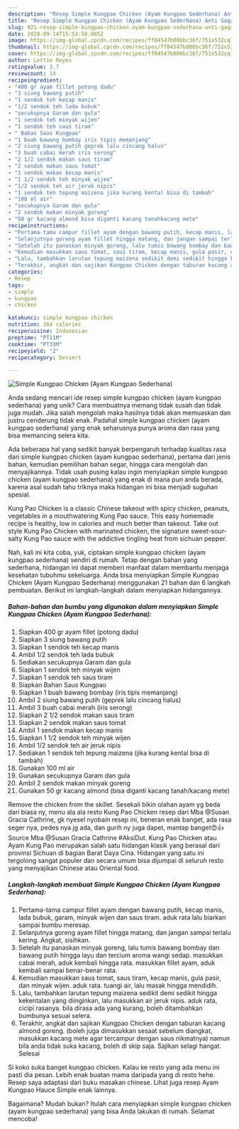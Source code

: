 ```yaml
---
description: "Resep Simple Kungpao Chicken (Ayam Kungpao Sederhana) Anti Gagal"
title: "Resep Simple Kungpao Chicken (Ayam Kungpao Sederhana) Anti Gagal"
slug: 921-resep-simple-kungpao-chicken-ayam-kungpao-sederhana-anti-gagal
date: 2020-09-14T15:53:58.885Z
image: https://img-global.cpcdn.com/recipes/ff04547b006bc36f/751x532cq70/simple-kungpao-chicken-ayam-kungpao-sederhana-foto-resep-utama.jpg
thumbnail: https://img-global.cpcdn.com/recipes/ff04547b006bc36f/751x532cq70/simple-kungpao-chicken-ayam-kungpao-sederhana-foto-resep-utama.jpg
cover: https://img-global.cpcdn.com/recipes/ff04547b006bc36f/751x532cq70/simple-kungpao-chicken-ayam-kungpao-sederhana-foto-resep-utama.jpg
author: Lettie Reyes
ratingvalue: 3.7
reviewcount: 14
recipeingredient:
- "400 gr ayam fillet potong dadu"
- "3 siung bawang putih"
- "1 sendok teh kecap manis"
- "1/2 sendok teh lada bubuk"
- "secukupnya Garam dan gula"
- "1 sendok teh minyak wijen"
- "1 sendok teh saus tiram"
- " Bahan Saus Kungpao"
- "1 buah bawang bombay iris tipis memanjang"
- "2 siung bawang putih geprek lalu cincang halus"
- "3 buah cabai merah iris serong"
- "2 1/2 sendok makan saus tiram"
- "2 sendok makan saus tomat"
- "1 sendok makan kecap manis"
- "1 1/2 sendok teh minyak wijen"
- "1/2 sendok teh air jeruk nipis"
- "1 sendok teh tepung maizena jika kurang kental bisa di tambah"
- "100 ml air"
- "secukupnya Garam dan gula"
- "2 sendok makan minyak goreng"
- "50 gr kacang almond bisa diganti kacang tanahkacang mete"
recipeinstructions:
- "Pertama-tama campur fillet ayam dengan bawang putih, kecap manis, lada bubuk, garam, minyak wijen dan saus tiram. aduk rata lalu biarkan sampai bumbu meresap."
- "Selanjutnya goreng ayam fillet hingga matang, dan jangan sampai terlalu kering. Angkat, sisihkan."
- "Setelah itu panaskan minyak goreng, lalu tumis bawang bombay dan bawang putih hingga layu dan tercium aroma wangi sedap. masukkan cabai merah, aduk kembali hingga rata. masukkan fillet ayam, aduk kembali sampai benar-benar rata."
- "Kemudian masukkan saus tomat, saus tiram, kecap manis, gula pasir, dan minyak wijen. aduk rata. tuangi air, lalu masak hingga mendidih."
- "Lalu, tambahkan larutan tepung maizena sedikit demi sedikit hingga kekentalan yang diinginkan, lalu masukkan air jeruk nipis. aduk rata, cicipi rasanya. bila dirasa ada yang kurang, boleh ditambahkan bumbunya sesuai selera."
- "Terakhir, angkat dan sajikan Kungpao Chicken dengan taburan kacang almond goreng. (boleh juga dimasukkan sesaat sebelum diangkat, masukkan kacang mete agar tercampur dengan saus nikmatnya) namun bila anda tidak suka kacang, boleh di skip saja. Sajikan selagi hangat. Selesai"
categories:
- Resep
tags:
- simple
- kungpao
- chicken

katakunci: simple kungpao chicken 
nutrition: 164 calories
recipecuisine: Indonesian
preptime: "PT11M"
cooktime: "PT33M"
recipeyield: "2"
recipecategory: Dessert

---
```



![Simple Kungpao Chicken (Ayam Kungpao Sederhana)](https://img-global.cpcdn.com/recipes/ff04547b006bc36f/751x532cq70/simple-kungpao-chicken-ayam-kungpao-sederhana-foto-resep-utama.jpg)

Anda sedang mencari ide resep simple kungpao chicken (ayam kungpao sederhana) yang unik? Cara membuatnya memang tidak susah dan tidak juga mudah. Jika salah mengolah maka hasilnya tidak akan memuaskan dan justru cenderung tidak enak. Padahal simple kungpao chicken (ayam kungpao sederhana) yang enak seharusnya punya aroma dan rasa yang bisa memancing selera kita.

Ada beberapa hal yang sedikit banyak berpengaruh terhadap kualitas rasa dari simple kungpao chicken (ayam kungpao sederhana), pertama dari jenis bahan, kemudian pemilihan bahan segar, hingga cara mengolah dan menyajikannya. Tidak usah pusing kalau ingin menyiapkan simple kungpao chicken (ayam kungpao sederhana) yang enak di mana pun anda berada, karena asal sudah tahu triknya maka hidangan ini bisa menjadi suguhan spesial.

Kung Pao Chicken is a classic Chinese takeout with spicy chicken, peanuts, vegetables in a mouthwatering Kung Pao sauce. This easy homemade recipe is healthy, low in calories and much better than takeout. Take out style Kung Pao Chicken with marinated chicken, the signature sweet-sour-salty Kung Pao sauce with the addictive tingling heat from sichuan pepper.


Nah, kali ini kita coba, yuk, ciptakan simple kungpao chicken (ayam kungpao sederhana) sendiri di rumah. Tetap dengan bahan yang sederhana, hidangan ini dapat memberi manfaat dalam membantu menjaga kesehatan tubuhmu sekeluarga. Anda bisa menyiapkan Simple Kungpao Chicken (Ayam Kungpao Sederhana) menggunakan 21 bahan dan 6 langkah pembuatan. Berikut ini langkah-langkah dalam menyiapkan hidangannya.

<!--inarticleads1-->

##### Bahan-bahan dan bumbu yang digunakan dalam menyiapkan Simple Kungpao Chicken (Ayam Kungpao Sederhana):

1. Siapkan 400 gr ayam fillet (potong dadu)
1. Siapkan 3 siung bawang putih
1. Siapkan 1 sendok teh kecap manis
1. Ambil 1/2 sendok teh lada bubuk
1. Sediakan secukupnya Garam dan gula
1. Siapkan 1 sendok teh minyak wijen
1. Siapkan 1 sendok teh saus tiram
1. Siapkan  Bahan Saus Kungpao
1. Siapkan 1 buah bawang bombay (iris tipis memanjang)
1. Ambil 2 siung bawang putih (geprek lalu cincang halus)
1. Ambil 3 buah cabai merah (iris serong)
1. Siapkan 2 1/2 sendok makan saus tiram
1. Siapkan 2 sendok makan saus tomat
1. Ambil 1 sendok makan kecap manis
1. Siapkan 1 1/2 sendok teh minyak wijen
1. Ambil 1/2 sendok teh air jeruk nipis
1. Sediakan 1 sendok teh tepung maizena (jika kurang kental bisa di tambah)
1. Gunakan 100 ml air
1. Gunakan secukupnya Garam dan gula
1. Ambil 2 sendok makan minyak goreng
1. Gunakan 50 gr kacang almond (bisa diganti kacang tanah/kacang mete)


Remove the chicken from the skillet. Sesekali bikin olahan ayam yg beda dari biasa ny, menu ala ala resto Kung Pao Chicken resep dari Mba @Susan Gracia Cathrine, gk nyesel nyobain resep ini, beneran enak banget, ada rasa seger nya, pedes nya jg ada, dan gurih ny juga dapet, mantap banget😍👍 Source Mba @Susan Gracia Cathrine #AksiDut. Kung Pao Chicken atau Ayam Kung Pao merupakan salah satu hidangan klasik yang berasal dari provinsi Sichuan di bagian Barat Daya Cina. Hidangan yang satu ini tergolong sangat populer dan secara umum bisa dijumpai di seluruh resto yang menyajikan Chinese atau Oriental food. 

<!--inarticleads2-->

##### Langkah-langkah membuat Simple Kungpao Chicken (Ayam Kungpao Sederhana):

1. Pertama-tama campur fillet ayam dengan bawang putih, kecap manis, lada bubuk, garam, minyak wijen dan saus tiram. aduk rata lalu biarkan sampai bumbu meresap.
1. Selanjutnya goreng ayam fillet hingga matang, dan jangan sampai terlalu kering. Angkat, sisihkan.
1. Setelah itu panaskan minyak goreng, lalu tumis bawang bombay dan bawang putih hingga layu dan tercium aroma wangi sedap. masukkan cabai merah, aduk kembali hingga rata. masukkan fillet ayam, aduk kembali sampai benar-benar rata.
1. Kemudian masukkan saus tomat, saus tiram, kecap manis, gula pasir, dan minyak wijen. aduk rata. tuangi air, lalu masak hingga mendidih.
1. Lalu, tambahkan larutan tepung maizena sedikit demi sedikit hingga kekentalan yang diinginkan, lalu masukkan air jeruk nipis. aduk rata, cicipi rasanya. bila dirasa ada yang kurang, boleh ditambahkan bumbunya sesuai selera.
1. Terakhir, angkat dan sajikan Kungpao Chicken dengan taburan kacang almond goreng. (boleh juga dimasukkan sesaat sebelum diangkat, masukkan kacang mete agar tercampur dengan saus nikmatnya) namun bila anda tidak suka kacang, boleh di skip saja. Sajikan selagi hangat. Selesai


Si koko suka banget kungpao chicken. Kalau ke resto yang ada menu ini pasti dia pesan. Lebih enak buatan mama daripada yang di resto hehe. Resep saya adaptasi dari buku masakan chinese. Lihat juga resep Ayam Kungpao Hauce Simple enak lainnya. 

Bagaimana? Mudah bukan? Itulah cara menyiapkan simple kungpao chicken (ayam kungpao sederhana) yang bisa Anda lakukan di rumah. Selamat mencoba!

